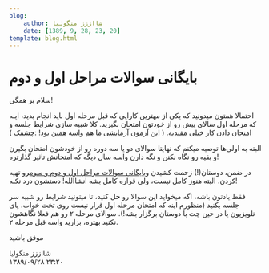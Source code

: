 ```yaml
---
blog:
    author: شااززز منگولیا
    date: [1389, 9, 28, 23, 20]
template: blog.html
---
```

# بایگانی سوالات مراحل اول و دوم

<div class="cnt">
سلام بر همگی!<p>احتمالا همتون میدونید که یکی از مهترین کارایی که قبل مرحله اول باید انجام بدید، اینه که مرحله‌ اول سالای پیش رو از خودتون امتحان بگیرید. کلا شبیه سازی شرایط جلسه و امتحان دادن کار خیلی مفیدیه. ( این آزمون آزمایشی ما هم واسه همین بود! :چشمک )</p>
<p>البته به اولی‌ها توصیه میکنم که نهایتا سوالای دو یا سه دوره رو از خودشون امتحان بگیرن و بقیه رو نگاه نکنن و نگه دارن واسه سال دیگه که امتحانش تاثیر گذارتره!</p>
<p>در ضمن، دوستان(!) زحمت کشیدن و<a href="http://www.inoi.ir/%D9%85%D9%86%D8%A7%D8%A8%D8%B9-%D9%88-%D9%85%D8%B1%D8%A7%D8%AC%D8%B9/" target="_blank">بایگانی سوالات مراحل اول و دوم و سوم</a>رو تهیه کردن، البته هنوز کامل نیست، ولی قراره کامل بشه انشاالله! دستشون درد نکنه!</p>
<p>فقط یادتون باشه، اگه میخواید این سوالا رو حل کنید، تا میتونید شرایط رو شبیه سر جلسه بکنید (منظورم اینه که امتحان مرحله اول قرار نیست روی تخت خواب، پای تلویزیون یا در حین چت با دوستان برگزار بشه!). سوالای مرحله ۲ رو هم فعلا نگاهشون نکنید بهتره، بزارید واسه قبل مرحله ۲.</p>
<p>موفق باشید</p>
</div>

<div class="blog-info">
    <div class="blog-author">شااززز منگولیا</div>
    <div class="blog-date">۱۳۸۹/۰۹/۲۸ ۲۳:۲۰</div>
</div>


